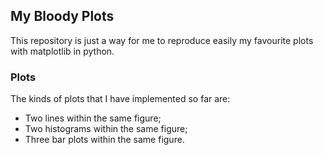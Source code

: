## My Bloody Plots

This repository is just a way for me to reproduce easily my favourite plots with matplotlib in python.

### Plots

The kinds of plots that I have implemented so far are:

* Two lines within the same figure;
* Two histograms within the same figure;
* Three bar plots within the same figure.
